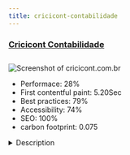 ```yaml
---
title: cricicont-contabilidade
---
```


<div style="height: 3rem">
  <a href="https://cricicont.com.br"><h3>Cricicont Contabilidade</h3></a>
</div>
<img loading="lazy" src="/images/thumbs/cricicont.com.br.jpg" alt="Screenshot of cricicont.com.br" />
<ul>
  <li>Performace: 28%</li>
  <li>
    First contentful paint:
    5.20Sec
  </li>
  <li>Best practices: 79%</li>
  <li>Accessibility: 74%</li>
  <li>SEO: 100%</li>
  <li>carbon footprint: 0.075</li>
</ul>
<details>
  <summary>Description</summary>
  <p>Website of Cricicont Contabilidade.

Cricicont Contabilidade is an accounting service provider for companies and individuals based in Criciúma, Santa Catarina, Brazil.The Cricicont Contabilidade website uses Joomla 3.9 and YOOtheme Pro 1.17 and lots of creativity.</p>
</details>


